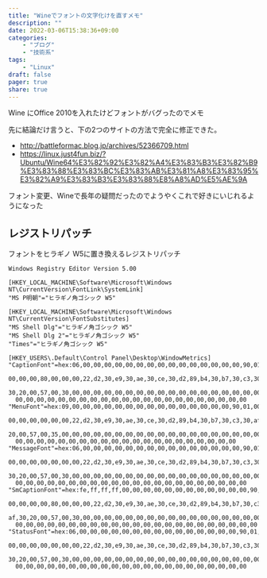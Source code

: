 ```yaml
---
title: "Wineでフォントの文字化けを直すメモ"
description: ""
date: 2022-03-06T15:38:36+09:00
categories:
    - "ブログ"
    - "技術系"
tags:
    - "Linux"
draft: false
pager: true
share: true
---
```


Wine にOffice 2010を入れたけどフォントがバグったのでメモ

先に結論だけ言うと、下の2つのサイトの方法で完全に修正できた。

- http://battleformac.blog.jp/archives/52366709.html
- https://linux.just4fun.biz/?Ubuntu/Wine64%E3%82%92%E3%82%A4%E3%83%B3%E3%82%B9%E3%83%88%E3%83%BC%E3%83%AB%E3%81%A8%E3%83%95%E3%82%A9%E3%83%B3%E3%83%88%E8%A8%AD%E5%AE%9A

フォント変更、Wineで長年の疑問だったのでようやくこれで好きにいじれるようになった

## レジストリパッチ

フォントをヒラギノ W5に置き換えるレジストリパッチ

```
Windows Registry Editor Version 5.00

[HKEY_LOCAL_MACHINE\Software\Microsoft\Windows NT\CurrentVersion\FontLink\SystemLink]
"MS P明朝"="ヒラギノ角ゴシック W5"

[HKEY_LOCAL_MACHINE\Software\Microsoft\Windows NT\CurrentVersion\FontSubstitutes]
"MS Shell Dlg"="ヒラギノ角ゴシック W5"
"MS Shell Dlg 2"="ヒラギノ角ゴシック W5"
"Times"="ヒラギノ角ゴシック W5"

[HKEY_USERS\.Default\Control Panel\Desktop\WindowMetrics]
"CaptionFont"=hex:06,00,00,00,00,00,00,00,00,00,00,00,00,00,00,00,90,01,00,00,\
  00,00,00,80,00,00,00,22,d2,30,e9,30,ae,30,ce,30,d2,89,b4,30,b7,30,c3,30,af,\
  30,20,00,57,00,30,00,00,00,00,00,00,00,00,00,00,00,00,00,00,00,00,00,00,00,\
  00,00,00,00,00,00,00,00,00,00,00,00,00,00,00,00,00,00,00,00,00,00
"MenuFont"=hex:09,00,00,00,00,00,00,00,00,00,00,00,00,00,00,00,90,01,00,00,00,\
  00,00,00,00,00,00,22,d2,30,e9,30,ae,30,ce,30,d2,89,b4,30,b7,30,c3,30,af,30,\
  20,00,57,00,35,00,00,00,00,00,00,00,00,00,00,00,00,00,00,00,00,00,00,00,00,\
  00,00,00,00,00,00,00,00,00,00,00,00,00,00,00,00,00,00,00,00,00
"MessageFont"=hex:06,00,00,00,00,00,00,00,00,00,00,00,00,00,00,00,90,01,00,00,\
  00,00,00,00,00,00,00,22,d2,30,e9,30,ae,30,ce,30,d2,89,b4,30,b7,30,c3,30,af,\
  30,20,00,57,00,30,00,00,00,00,00,00,00,00,00,00,00,00,00,00,00,00,00,00,00,\
  00,00,00,00,00,00,00,00,00,00,00,00,00,00,00,00,00,00,00,00,00,00
"SmCaptionFont"=hex:fe,ff,ff,ff,00,00,00,00,00,00,00,00,00,00,00,00,90,01,00,\
  00,00,00,00,80,00,00,00,22,d2,30,e9,30,ae,30,ce,30,d2,89,b4,30,b7,30,c3,30,\
  af,30,20,00,57,00,30,00,00,00,00,00,00,00,00,00,00,00,00,00,00,00,00,00,00,\
  00,00,00,00,00,00,00,00,00,00,00,00,00,00,00,00,00,00,00,00,00,00,00
"StatusFont"=hex:06,00,00,00,00,00,00,00,00,00,00,00,00,00,00,00,90,01,00,00,\
  00,00,00,00,00,00,00,22,d2,30,e9,30,ae,30,ce,30,d2,89,b4,30,b7,30,c3,30,af,\
  30,20,00,57,00,30,00,00,00,00,00,00,00,00,00,00,00,00,00,00,00,00,00,00,00,\
  00,00,00,00,00,00,00,00,00,00,00,00,00,00,00,00,00,00,00,00,00,00
```
